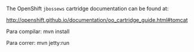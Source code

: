 The OpenShift `jbossews` cartridge documentation can be found at:

http://openshift.github.io/documentation/oo_cartridge_guide.html#tomcat



Para compilar:
mvn install

Para correr:
mvn jetty:run